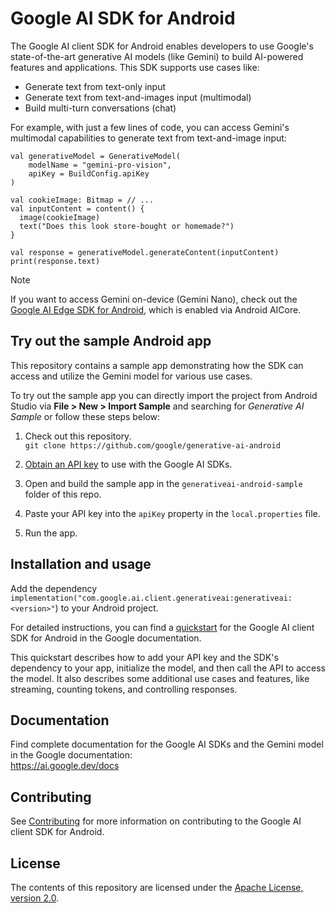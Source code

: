 # Google AI SDK for Android

The Google AI client SDK for Android enables developers to use Google's state-of-the-art generative AI models (like Gemini) to build AI-powered features and applications. This SDK supports use cases like:
- Generate text from text-only input
- Generate text from text-and-images input (multimodal)
- Build multi-turn conversations (chat)

For example, with just a few lines of code, you can access Gemini's multimodal capabilities to generate text from text-and-image input:

```
val generativeModel = GenerativeModel(
    modelName = "gemini-pro-vision",
    apiKey = BuildConfig.apiKey
)

val cookieImage: Bitmap = // ...
val inputContent = content() {
  image(cookieImage)
  text("Does this look store-bought or homemade?")
}

val response = generativeModel.generateContent(inputContent)
print(response.text)
```

> [!NOTE]
> If you want to access Gemini on-device (Gemini Nano), check out the [Google AI Edge SDK for Android](https://ai.google.dev/tutorials/android_aicore), which is enabled via Android AICore.

## Try out the sample Android app

This repository contains a sample app demonstrating how the SDK can access and utilize the Gemini model for various use cases.

To try out the sample app you can directly import the project from Android Studio 
via **File > New > Import Sample** and searching for *Generative AI Sample* or follow these steps below:

1.  Check out this repository.\
`git clone https://github.com/google/generative-ai-android`

1.  [Obtain an API key](https://makersuite.google.com/app/apikey) to use with the Google AI SDKs.

1.  Open and build the sample app in the `generativeai-android-sample` folder of this repo. 

1.  Paste your API key into the `apiKey` property in the `local.properties` file.

1.  Run the app.

## Installation and usage

Add the dependency `implementation("com.google.ai.client.generativeai:generativeai:<version>"`) to your Android project.

For detailed instructions, you can find a [quickstart](https://ai.google.dev/tutorials/android_quickstart) for the Google AI client SDK for Android in the Google documentation.

This quickstart describes how to add your API key and the SDK's dependency to your app, initialize the model, and then call the API to access the model. It also describes some additional use cases and features, like streaming, counting tokens, and controlling responses.
## Documentation

Find complete documentation for the Google AI SDKs and the Gemini model in the Google documentation:\
https://ai.google.dev/docs
## Contributing

See [Contributing](https://github.com/google/generative-ai-android/blob/main/CONTRIBUTING.md) for more information on contributing to the Google AI client SDK for Android.

## License

The contents of this repository are licensed under the
[Apache License, version 2.0](http://www.apache.org/licenses/LICENSE-2.0).
